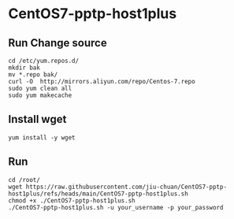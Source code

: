 # CentOS7-pptp-host1plus

## Run Change source
```
cd /etc/yum.repos.d/
mkdir bak
mv *.repo bak/
curl -O  http://mirrors.aliyun.com/repo/Centos-7.repo
sudo yum clean all
sudo yum makecache
```

## Install wget
```
yum install -y wget
```


## Run
```
cd /root/
wget https://raw.githubusercontent.com/jiu-chuan/CentOS7-pptp-host1plus/refs/heads/main/CentOS7-pptp-host1plus.sh
chmod +x ./CentOS7-pptp-host1plus.sh
./CentOS7-pptp-host1plus.sh -u your_username -p your_password
```
